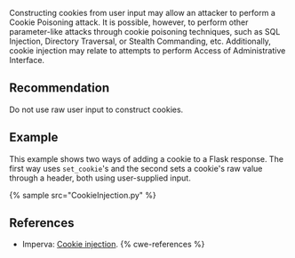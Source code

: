 Constructing cookies from user input may allow an attacker to perform a Cookie Poisoning attack. It is possible, however, to perform other parameter-like attacks through cookie poisoning techniques, such as SQL Injection, Directory Traversal, or Stealth Commanding, etc. Additionally, cookie injection may relate to attempts to perform Access of Administrative Interface.


## Recommendation
Do not use raw user input to construct cookies.


## Example
This example shows two ways of adding a cookie to a Flask response. The first way uses `set_cookie`'s and the second sets a cookie's raw value through a header, both using user-supplied input.

{% sample src="CookieInjection.py" %}

## References
* Imperva: [Cookie injection](https://docs.imperva.com/bundle/on-premises-knowledgebase-reference-guide/page/cookie_injection.htm).
{% cwe-references %}
